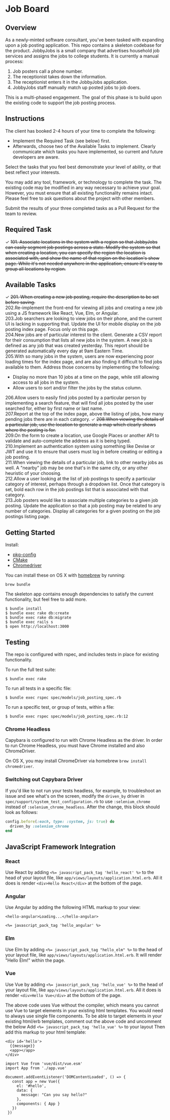 # Job Board

## Overview
As a newly-minted software consultant, you've been tasked with expanding upon a job posting application. This repo contains a skeleton codebase for the product. JobbyJobs is a small company that advertises household job services and assigns the jobs to college students. It is currently a manual process:

1.  Job posters call a phone number.
2.  The receptionist takes down the information.
3.  The receptionist enters it in the JobbyJobs application.
4.  JobbyJobs staff manually match up posted jobs to job doers.

This is a multi-phased engagement. The goal of this phase is to build upon the existing code to support the job posting process.

## Instructions

The client has booked 2-4 hours of your time to complete the following:

*   Implement the Required Task (see below) first.
*   Afterwards, choose two of the Available Tasks to implement. Clearly communicate which tasks you have implemented, so current and future developers are aware.

Select the tasks that you feel best demonstrate your level of ability, or that best reflect your interests.

You may add any tool, framework, or technology to complete the task. The existing code may be modified in any way necessary to achieve your goal. However, you must ensure that all existing functionality remains intact. Please feel free to ask questions about the project with other members.

Submit the results of your three completed tasks as a Pull Request for the team to review.

## Required Task

✓  ~~101. Associate locations in the system with a region so that JobbyJobs can easily segment job postings across a state. Modify the system so that when creating a location, you can specify the region the location is associated with, and show the name of that region on the location's show page. While it's not needed anywhere in the application, ensure it's easy to group all locations by region.~~

## Available Tasks

✓  ~~201. When creating a new job posting, require the description to be set before saving.~~  
202.Re-implement the front-end for viewing all jobs and creating a new job using a JS framework like React, Vue, Elm, or Angular.  
203.Job searchers are looking to view jobs on their phone, and the current UI is lacking in supporting that. Update the UI for mobile display on the job posting index page. Focus only on this page.  
204.New jobs are of particular interest to the client. Generate a CSV report for their consumption that lists all new jobs in the system. A new job is defined as any job that was created yesterday. This report should be generated automatically every day at 9am Eastern Time.  
205.With so many jobs in the system, users are now experiencing poor loading times for the index page, and are also finding it difficult to find jobs available to them.   Address those concerns by implementing the following:  
*   Display no more than 10 jobs at a time on the page, while still allowing access to all jobs in the system.
*   Allow users to sort and/or filter the jobs by the status column.  

206.Allow users to easily find jobs posted by a particular person by implementing a search feature, that will find all jobs posted by the user searched for, either by first name or last name.  
207.Report at the top of the index page, above the listing of jobs, how many pending jobs there are in each category.
✓  ~~208.When viewing the details of a particular job, use the location to generate a map which clearly shows where the posting is for.~~  
209.On the form to create a location, use Google Places or another API to validate and auto-complete the address as it is being typed.  
210.Implement an authentication system using something like Devise or JWT and use it to ensure that users must log in before creating or editing a job posting.  
211.When viewing the details of a particular job, link to other nearby jobs as well. A "nearby" job may be one that's in the same city, or any other heuristic of your choosing.  
212.Allow a user looking at the list of job postings to specify a particular category of interest, perhaps through a dropdown list. Once that category is set, bold each row in the job postings list that is associated with that category.  
213.Job posters would like to associate multiple categories to a given job posting. Update the application so that a job posting may be related to any number of categories. Display all categories for a given posting on the job postings listing page.

## Getting Started

Install:

*   [pkg-config](https://freedesktop.org/wiki/Software/pkg-config/)
*   [CMake](https://cmake.org/)
*   [Chromedriver](https://sites.google.com/a/chromium.org/chromedriver/downloads)

You can install these on OS X with [homebrew](https://brew.sh/) by running:

```shell
brew bundle
```

The skeleton app contains enough dependencies to satisfy the current functionality, but feel free to add more.

```shell
$ bundle install
$ bundle exec rake db:create
$ bundle exec rake db:migrate
$ bundle exec rails s
$ open http://localhost:3000
```

## Testing

The repo is configured with rspec, and includes tests in place for existing functionality.

To run the full test suite:
```shell
$ bundle exec rake
```

To run all tests in a specific file:
```shell
$ bundle exec rspec spec/models/job_posting_spec.rb
```

To run a specific test, or group of tests, within a file:
```shell
$ bundle exec rspec spec/models/job_posting_spec.rb:12
```

### Chrome Headless

Capybara is configured to run with Chrome Headless as the driver. In order to run Chrome Headless, you must have Chrome installed and also ChromeDriver.

On OS X, you may install ChromeDriver via homebrew `brew install chromedriver`.

### Switching out Capybara Driver

If you'd like to not run your tests headless, for example, to troubleshoot an issue and see what's on the screen, modify the `driven_by` driver in `spec/support/system_test_configuration.rb` to use `:selenium_chrome` instead of `:selenium_chrome_headless`. After the change, this block should look as follows:

```ruby
config.before(:each, type: :system, js: true) do
  driven_by :selenium_chrome
end

```

## JavaScript Framework Integration

### React

Use React by adding `<%= javascript_pack_tag 'hello_react' %>` to the head of your layout file,
like `app/views/layouts/application.html.erb`. All it does is render `<div>Hello React</div>` at the bottom
of the page.

### Angular

Use Angular by adding the following HTML markup to your view:

```
<hello-angular>Loading...</hello-angular>

<%= javascript_pack_tag 'hello_angular' %>
```

### Elm

Use Elm by adding `<%= javascript_pack_tag "hello_elm" %>` to the head of your layout
file, like `app/views/layouts/application.html.erb`. It will render "Hello Elm!" within the page.

### Vue

Use Vue by adding `<%= javascript_pack_tag 'hello_vue' %>` to the head of your layout file, like `app/views/layouts/application.html.erb`. All it does is render `<div>Hello Vue</div>` at the bottom of the page.

The above code uses Vue without the compiler, which means you cannot
use Vue to target elements in your existing html templates. You would
need to always use single file components.
To be able to target elements in your existing html/erb templates,
comment out the above code and uncomment the below
Add `<%= javascript_pack_tag 'hello_vue' %>` to your layout
Then add this markup to your html template:
```
<div id='hello'>
  {{message}}
  <app></app>
</div>
```

```
import Vue from 'vue/dist/vue.esm'
import App from './app.vue'

document.addEventListener('DOMContentLoaded', () => {
   const app = new Vue({
     el: '#hello',
     data: {
       message: "Can you say hello?"
     },
     components: { App }
   })
 })
```

